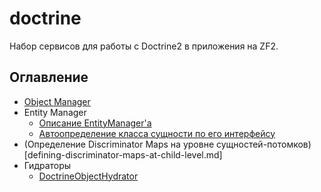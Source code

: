 # doctrine

Набор сервисов для работы с Doctrine2 в приложения на ZF2.

## Оглавление
- [Object Manager](object-manager.md)
- Entity Manager
    - [Описание EntityManager'a](entity-manager.md)
    - [Автоопределение класса сущности по его интерфейсу](auto-resolve-entity-class-name.md)
- (Определение Discriminator Maps на уровне сущностей-потомков)[defining-discriminator-maps-at-child-level.md]
- Гидраторы
    - [DoctrineObjectHydrator](doctrine-object-hydrator.md)
    


